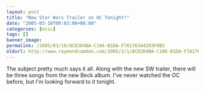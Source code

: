 ```yaml
---
layout: post
title: "New Star Wars Trailer on OC Tonight!"
date: "2005-03-10T09:03:00+06:00"
categories: [misc]
tags: []
banner_image: 
permalink: /2005/03/10/8CD2D4BA-C106-B1DA-F7A176344293F0B3
oldurl: http://www.raymondcamden.com/2005/3/1/8CD2D4BA-C106-B1DA-F7A176344293F0B3
---
```


The subject pretty much says it all. Along with the new SW trailer, there will be three songs from the new Beck album. I've never watched the OC before, but I'm looking forward to it tonight.